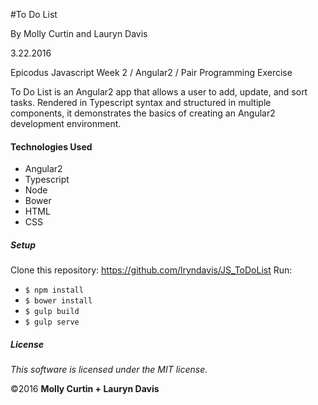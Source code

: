 #To Do List

By Molly Curtin and Lauryn Davis

3.22.2016

Epicodus Javascript Week 2 / Angular2 / Pair Programming Exercise

To Do List is an Angular2 app that allows a user to add, update, and sort tasks. Rendered in Typescript syntax and structured in
multiple components, it demonstrates the basics of creating an Angular2 development environment.  

#### Technologies Used

* Angular2
* Typescript
* Node
* Bower
* HTML
* CSS

##### Setup

Clone this repository: https://github.com/lryndavis/JS_ToDoList
Run:
* `$ npm install`
* `$ bower install`
* `$ gulp build`
* `$ gulp serve`

##### License

*This software is licensed under the MIT license.*

&copy;2016 **Molly Curtin + Lauryn Davis**

